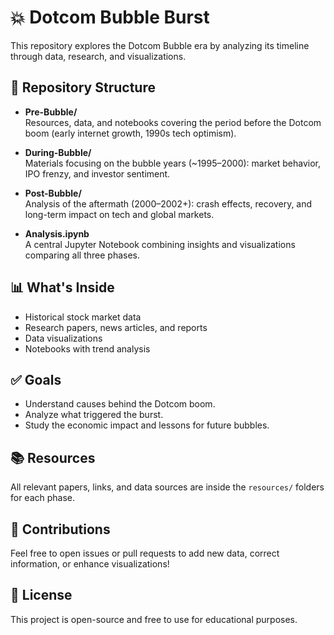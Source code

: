 # 💥 Dotcom Bubble Burst

This repository explores the Dotcom Bubble era by analyzing its timeline through data, research, and visualizations.

## 📌 Repository Structure

- **Pre-Bubble/**  
  Resources, data, and notebooks covering the period before the Dotcom boom (early internet growth, 1990s tech optimism).

- **During-Bubble/**  
  Materials focusing on the bubble years (~1995–2000): market behavior, IPO frenzy, and investor sentiment.

- **Post-Bubble/**  
  Analysis of the aftermath (2000–2002+): crash effects, recovery, and long-term impact on tech and global markets.

- **Analysis.ipynb**  
  A central Jupyter Notebook combining insights and visualizations comparing all three phases.

## 📊 What's Inside

- Historical stock market data
- Research papers, news articles, and reports
- Data visualizations
- Notebooks with trend analysis

## ✅ Goals

- Understand causes behind the Dotcom boom.
- Analyze what triggered the burst.
- Study the economic impact and lessons for future bubbles.

## 📚 Resources

All relevant papers, links, and data sources are inside the `resources/` folders for each phase.

## 🔗 Contributions

Feel free to open issues or pull requests to add new data, correct information, or enhance visualizations!

## 📜 License

This project is open-source and free to use for educational purposes.
